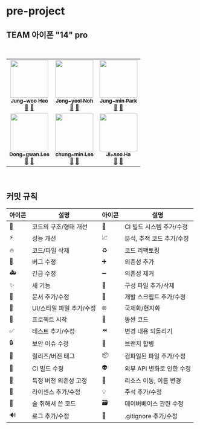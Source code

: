 # pre-project

## TEAM 아이폰 "14" pro

<br />

<!-- ALL-CONTRIBUTORS-LIST:START - Do not remove or modify this section -->
<!-- prettier-ignore-start -->
<!-- markdownlint-disable -->
<table>
  <tbody>
    <tr>
      <td align="center">
      <a href="https://github.com/heoputer">
      <img src="https://avatars.githubusercontent.com/u/58350169?v=4" width="100px;" alt=""/><br /><sub><b>Jung-woo Heo</b></sub></a><br /><a href="https://github.com/codestates-seb/seb40_pre_014/commits?author=heoputer" title="Documentation">📖</a> <a href="https://github.com/codestates-seb/seb40_pre_014/pulls?q=is%3Apr+author%3Aheoputer" title="Pull Requests">🥂</a></td>
      <td align="center"><a href="https://github.com/Exist95"><img src="https://avatars.githubusercontent.com/u/96723716?v=4" width="100px;" alt=""/><br /><sub><b>Jong-yeol Noh</b></sub></a><br /><a href="https://github.com/codestates-seb/seb40_pre_014/commits?author=Exist95" title="Documentation">📖</a> <a href="https://github.com/codestates-seb/seb40_pre_014/pulls?q=is%3Apr+author%3AExist95" title="Pull Requests">🥂</a></td>
      <td align="center"><a href="https://github.com/inmyownway"><img src="https://avatars.githubusercontent.com/u/90558247?v=4" width="100px;" alt=""/><br /><sub><b>
Jung-min Park</b></sub></a><br /><a href="https://github.com/codestates-seb/seb40_pre_014/commits?author=inmyownway" title="Documentation">📖</a> <a href="https://github.com/codestates-seb/seb40_pre_014/pulls?q=is%3Apr+author%3Ainmyownway" title="Pull Requests">🥂</a></td>
    </tr>
    <tr>
      <td align="center"><a href="https://github.com/riverrevir"><img src="https://avatars.githubusercontent.com/u/81510864?v=4" width="100px;" alt=""/><br /><sub><b>Dong-gwan Lee</b></sub></a><br /><a href="https://github.com/codestates-seb/seb40_pre_014/commits?author=riverrevir" title="Documentation">📖</a> <a href="https://github.com/codestates-seb/seb40_pre_014/pulls?q=is%3Apr+author%3Ariverrevir" title="Pull Requests">🥂</a></td>
      <td align="center"><a href="https://github.com/chungmin23"><img src="https://avatars.githubusercontent.com/u/20486170?v=4" width="100px;" alt=""/><br /><sub><b>chung-min Lee</b></sub></a><br /><a href="https://github.com/codestates-seb/seb40_pre_014/commits?author=chungmin23" title="Documentation">📖</a> <a href="https://github.com/codestates-seb/seb40_pre_014/pulls?q=is%3Apr+author%3Achungmin23" title="Pull Requests">🥂</a></td>
      <td align="center"><a href="https://github.com/js-ha"><img src="https://avatars.githubusercontent.com/u/103746767?v=4" width="100px;" alt=""/><br /><sub><b>Ji-soo Ha</b></sub></a><br /><a href="https://github.com/codestates-seb/seb40_pre_014/commits?author=js-ha" title="Documentation">📖</a> <a href="https://github.com/codestates-seb/seb40_pre_014/pulls?q=is%3Apr+author%3Ajs-ha" title="Pull Requests">🥂</a></td>
    </tr>
  </tbody>
</table>


<!-- markdownlint-restore -->
<!-- prettier-ignore-end -->
<!-- ALL-CONTRIBUTORS-LIST:END -->

</br>

## 커밋 규칙
|아이콘| 설명 | 아이콘 | 설명 |
|----|---|---|---|
|🎨|코드의 구조/형태 개선|👷|CI 빌드 시스템 추가/수정|
|⚡️|성능 개선| 📈|분석, 추적 코드 추가/수정|
|🔥|코드/파일 삭제| ♻️|코드 리팩토링|
|🐛|버그 수정|➕|의존성 추가|
|🚑|긴급 수정|➖|의존성 제거|
|✨|새 기능|🔧|구성 파일 추가/삭제|
|📝|문서 추가/수정|🔨|개발 스크립트 추가/수정|
|💄|UI/스타일 파일 추가/수정|🌐|국제화/현지화|
|🎉|프로젝트 시작|💩|똥싼 코드|
|✅|테스트 추가/수정|⏪|변경 내용 되돌리기|
|🔒|보안 이슈 수정|🔀|브랜치 합병|
|🔖|릴리즈/버전 태그|📦|컴파일된 파일 추가/수정|
|💚|CI 빌드 수정|👽|외부 API 변화로 인한 수정|
|📌|특정 버전 의존성 고정|🚚|리소스 이동, 이름 변경|
|📄|라이센스 추가/수정|💡|주석 추가/수정|
|🍻|술 취해서 쓴 코드|🗃|데이버베이스 관련 수정|
|🔊|로그 추가/수정|🙈|.gitignore 추가/수정|

